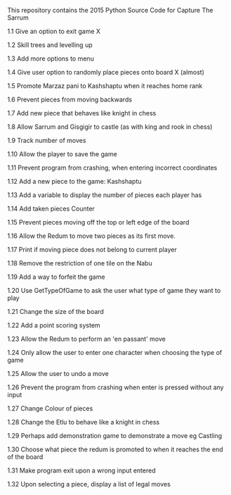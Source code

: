 
This repository contains the 2015 Python Source Code for Capture The Sarrum

1.1 Give an option to exit game	X

1.2 Skill trees and levelling up

1.3 Add more options to menu

1.4 Give user option to randomly place pieces onto board X (almost)

1.5 Promote Marzaz pani to Kashshaptu when it reaches home rank

1.6 Prevent pieces from moving backwards

1.7 Add new piece that behaves like knight in chess

1.8 Allow Sarrum and Gisgigir to castle (as with king and rook in chess)

1.9 Track number of moves

1.10 Allow the player to save the game

1.11 Prevent program from crashing, when entering incorrect coordinates

1.12 Add a new piece to the game: Kashshaptu

1.13 Add a variable to display the number of pieces each player has

1.14 Add taken pieces Counter

1.15 Prevent pieces moving off the top or left edge of the board

1.16 Allow the Redum to move two pieces as its first move.

1.17 Print if moving piece does not belong to current player

1.18 Remove the restriction of one tile on the Nabu

1.19 Add a way to forfeit the game

1.20 Use GetTypeOfGame to ask the user what type of game they want to play

1.21 Change the size of the board

1.22 Add a point scoring system

1.23 Allow the Redum to perform an 'en passant' move

1.24 Only allow the user to enter one character when choosing the type of game

1.25 Allow the user to undo a move

1.26 Prevent the program from crashing when enter is pressed without any input

1.27 Change Colour of pieces

1.28 Change the Etlu to behave like a knight in chess

1.29 Perhaps add demonstration game to demonstrate a move eg Castling

1.30 Choose what piece the redum is promoted to when it reaches the end of the board

1.31 Make program exit upon a wrong input entered


1.32 Upon selecting a piece, display a list of legal moves

